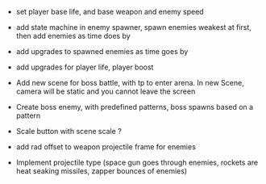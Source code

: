 

* set player base life, and base weapon and enemy speed
* add state machine in enemy spawner, spawn enemies weakest at first, then add enemies as time does by
* add upgrades to spawned enemies as time goes by
* add upgrades for player life, player boost

* Add new scene for boss battle, with tp to enter arena. In new Scene, camera will be static and you cannot leave the screen
* Create boss enemy, with predefined patterns, boss spawns based on a pattern


* Scale button with scene scale ?

* add rad offset to weapon projectile frame for enemies

* Implement projectile type (space gun goes through enemies, rockets are heat seaking missiles, zapper bounces of enemies)